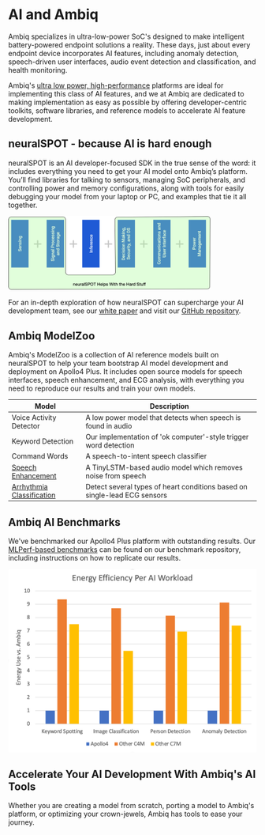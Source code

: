# AI and Ambiq

Ambiq specializes in ultra-low-power SoC's designed to make intelligent battery-powered endpoint solutions a reality. These days, just about every endpoint device incorporates AI features, including anomaly detection, speech-driven user interfaces, audio event detection and classification, and health monitoring.

Ambiq's [ultra low power, high-performance](https://github.com/AmbiqAI/MLPerfTiny/blob/main/docs/benchmark_results.md) platforms are ideal for implementing this class of AI features, and we at Ambiq are dedicated to making implementation as easy as possible by offering developer-centric toolkits, software libraries, and reference models to accelerate AI feature development.

## neuralSPOT - because AI is hard enough

neuralSPOT is an AI developer-focused SDK in the true sense of the word: it includes everything you need to get your AI model onto Ambiq’s platform. You’ll find libraries for talking to sensors, managing SoC peripherals, and controlling power and memory configurations, along with tools for easily debugging your model from your laptop or PC, and examples that tie it all together.

<img src="./images/image-20220927160935318.png" alt="you-are-here" style="zoom:40%;" />

For an in-depth exploration of how neuralSPOT can supercharge your AI development team, see our [white paper](./Introduction-to-neuralSPOT.md) and visit our [GitHub repository](https://github.com/AmbiqAI/neuralSPOT).

## Ambiq ModelZoo

Ambiq's ModelZoo is a collection of AI reference models built on neuralSPOT to help your team bootstrap AI model development and deployment on Apollo4 Plus. It includes open source models for speech interfaces, speech enhancement, and ECG analysis, with everything you need to reproduce our results and train your own models.

| Model                                                        | Description                                                  |
| ------------------------------------------------------------ | ------------------------------------------------------------ |
| Voice Activity Detector                                      | A low power model that detects when speech is found in audio |
| Keyword Detection                                            | Our implementation of 'ok computer'-style trigger word detection |
| Command Words                                                | A speech-to-intent speech classifier                         |
| [Speech Enhancement](https://github.com/AmbiqAI/speech-enhancement) | A TinyLSTM-based audio model which removes noise from speech |
| [Arrhythmia Classification](https://github.com/AmbiqAI/ecg-arrhythmia) | Detect several types of heart conditions based on single-lead ECG sensors |

## Ambiq AI Benchmarks

We've benchmarked our Apollo4 Plus platform with outstanding results. Our [MLPerf-based benchmarks](https://github.com/AmbiqAI/MLPerfTiny) can be found on our benchmark repository, including instructions on how to replicate our results.

![Our results](./images/results.png)

## Accelerate Your AI Development With Ambiq's AI Tools

Whether you are creating a model from scratch, porting a model to Ambiq's platform, or optimizing your crown-jewels, Ambiq has tools to ease your journey.

